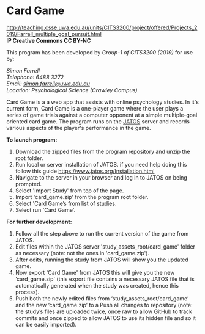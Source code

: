 # Card Game
http://teaching.csse.uwa.edu.au/units/CITS3200/project/offered/Projects_2019/Farrell_multiple_goal_pursuit.html  
__IP Creative Commons CC BY-NC__

This program has been developed by _Group-1 of CITS3200 (2019)_ for use by:  

_Simon Farrell  
Telephone: 6488 3272  
Email: simon.farrell@uwa.edu.au  
Location: Psychological Science (Crawley Campus)_

Card Game is a a web app that assists with online psychology studies.
In it's current form, Card Game is a one-player game where the user plays a series of game trials against a computer opponent at a simple multiple-goal oriented card game. 
The program runs on the [JATOS](https://www.jatos.org/) server and records various aspects of the player's performance in the game.

__To launch program:__
1.	Download the zipped files from the program repository and unzip the root folder.
2.	Run local or server installation of JATOS. if you need help doing this follow this guide https://www.jatos.org/Installation.html
3.	Navigate to the server in your browser and log in to JATOS on being prompted.
4.	Select 'Import Study' from top of the page.
5.	Import 'card_game.zip' from the program root folder.
6.	Select 'Card Game’s from list of studies.
7.	Select run 'Card Game'.

__For further development:__
1.	Follow all the step above to run the current version of the game from JATOS.
2.	Edit files within the JATOS server 'study_assets_root/card_game' folder as necessary (note: not the ones in 'card_game.zip').
3.	After edits, running the study from JATOS will show you the updated game.
4.	Now export 'Card Game' from JATOS this will give you the new ’card_game.zip' (this export file contains a necessary JATOS file that is automatically generated when the study was created, hence this process).
5.	Push both the newly edited files from ‘study_assets_root/card_game’ and the new ‘card_game.zip’ to a Push all changes to repository (note: the study’s files are uploaded twice, once raw to allow GitHub to track commits and once zipped to allow JATOS to use its hidden file and so it can be easily imported).

